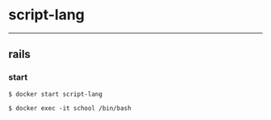 # script-lang

---

## rails

### start

```
$ docker start script-lang
```

```
$ docker exec -it school /bin/bash
```

